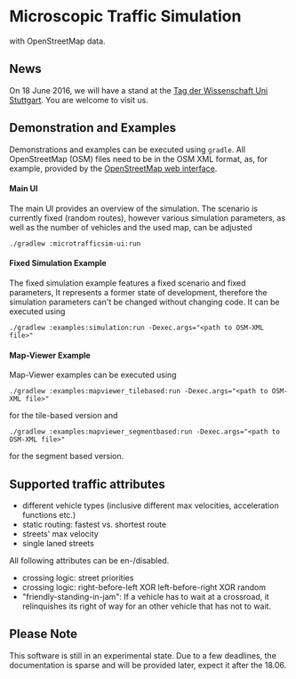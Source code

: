 # Microscopic Traffic Simulation
with OpenStreetMap data.


## News
On 18 June 2016, we will have a stand at the [Tag der Wissenschaft Uni
Stuttgart](http://www.uni-stuttgart.de/tag/2016/). You are welcome to visit
us.


## Demonstration and Examples
Demonstrations and examples can be executed using `gradle`. All OpenStreetMap
(OSM) files need to be in the OSM XML format, as, for example, provided by the
[OpenStreetMap web interface](https://www.openstreetmap.org).

#### Main UI
The main UI provides an overview of the simulation. The scenario is currently
fixed (random routes), however various simulation parameters, as well as the
number of vehicles and the used map, can be adjusted

```shell
./gradlew :microtrafficsim-ui:run
```

#### Fixed Simulation Example
The fixed simulation example features a fixed scenario and fixed parameters, It
represents a former state of development, therefore the simulation parameters
can't be changed without changing code. It can be executed using
```shell
./gradlew :examples:simulation:run -Dexec.args="<path to OSM-XML file>"
```

#### Map-Viewer Example
Map-Viewer examples can be executed using 
```shell
./gradlew :examples:mapviewer_tilebased:run -Dexec.args="<path to OSM-XML file>"
```
for the tile-based version and
```shell
./gradlew :examples:mapviewer_segmentbased:run -Dexec.args="<path to OSM-XML file>"
```
for the segment based version.


## Supported traffic attributes
* different vehicle types (inclusive different max velocities, acceleration
  functions etc.)
* static routing: fastest vs. shortest route
* streets' max velocity
* single laned streets

All following attributes can be en-/disabled.
* crossing logic: street priorities
* crossing logic: right-before-left XOR left-before-right XOR random
* "friendly-standing-in-jam": If a vehicle has to wait at a crossroad, it
  relinquishes its right of way for an other vehicle that has not to wait.


## Please Note
This software is still in an experimental state. Due to a few deadlines, the
documentation is sparse and will be provided later, expect it after the 18.06.
